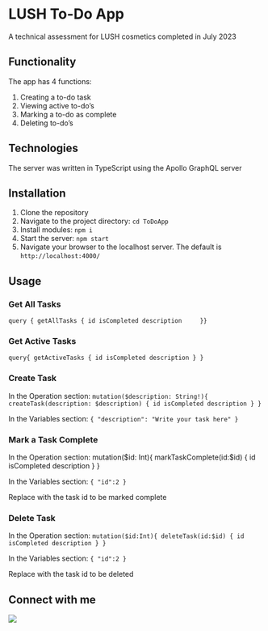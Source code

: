 # LUSH To-Do App
A technical assessment for LUSH cosmetics completed in July 2023

## Functionality
The app has 4 functions:
1. Creating a to-do task
2. Viewing active to-do’s
3. Marking a to-do as complete
4. Deleting to-do’s

## Technologies
The server was written in TypeScript using the Apollo GraphQL server

## Installation
1. Clone the repository
2. Navigate to the project directory: `cd ToDoApp`
3. Install modules: `npm i`
4. Start the server: `npm start`
5. Navigate your browser to the localhost server. The default is `http://localhost:4000/`

## Usage
### Get All Tasks
`query {
  getAllTasks {
    id
    isCompleted
    description    
  }}`

### Get Active Tasks
`query{
  getActiveTasks {
    id
    isCompleted
    description
  }
}`

### Create Task
In the Operation section:
`mutation($description: String!){
  createTask(description: $description) {
    id
    isCompleted
    description
  }
}`

In the Variables section:
`{
    "description": "Write your task here"
}`

### Mark a Task Complete
In the Operation section:
mutation($id: Int){
  markTaskComplete(id:$id) {
    id
    isCompleted
    description
  }
}

In the Variables section:
`{
    "id":2
}`

Replace with the task id to be marked complete

### Delete Task
In the Operation section:
`mutation($id:Int){
  deleteTask(id:$id) {
    id
    isCompleted
    description
  }
}`

In the Variables section:
`{
    "id":2
}`

Replace with the task id to be deleted

## Connect with me

 <a href="https://www.linkedin.com/in/nseale/">
    <img src="https://img.shields.io/badge/linkedin-%230077B5.svg?&style=for-the-badge&logo=linkedin&logoColor=white" />
 </a>